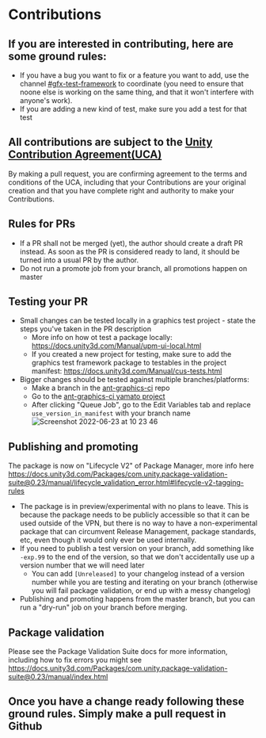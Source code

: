 # Contributions

## If you are interested in contributing, here are some ground rules:
* If you have a bug you want to fix or a feature you want to add, use the channel [#gfx-test-framework](https://unity.slack.com/archives/CHSTN3FFX) to coordinate (you need to ensure that noone else is working on the same thing, and that it won't interfere with anyone's work).
* If you are adding a new kind of test, make sure you add a test for that test

## All contributions are subject to the [Unity Contribution Agreement(UCA)](https://unity3d.com/legal/licenses/Unity_Contribution_Agreement)
By making a pull request, you are confirming agreement to the terms and conditions of the UCA, including that your Contributions are your original creation and that you have complete right and authority to make your Contributions.

## Rules for PRs
* If a PR shall not be merged (yet), the author should create a draft PR instead. As soon as the PR is considered ready to land, it should be turned into a usual PR by the author.
* Do not run a promote job from your branch, all promotions happen on master

## Testing your PR
* Small changes can be tested locally in a graphics test project - state the steps you've taken in the PR description
    * More info on how ot test a package locally: https://docs.unity3d.com/Manual/upm-ui-local.html 
    * If you created a new project for testing, make sure to add the graphics test framework package to testables in the project manifest: https://docs.unity3d.com/Manual/cus-tests.html
* Bigger changes should be tested against multiple branches/platforms:
    * Make a branch in the [ant-graphics-ci](https://github.cds.internal.unity3d.com/unity/ant-graphics-ci) repo
    * Go to the [ant-graphics-ci yamato project](https://unity-ci.cds.internal.unity3d.com/project/1647)
    * After clicking "Queue Job", go to the Edit Variables tab and replace `use_version_in_manifest` with your branch name
      ![Screenshot 2022-06-23 at 10 23 46](https://media.github.cds.internal.unity3d.com/user/159/files/b9235bcf-885a-4f6e-aad9-0abc5bef7957)

## Publishing and promoting
The package is now on "Lifecycle V2" of Package Manager, more info here https://docs.unity3d.com/Packages/com.unity.package-validation-suite@0.23/manual/lifecycle_validation_error.html#lifecycle-v2-tagging-rules

* The package is in preview/experimental with no plans to leave. This is because the package needs to be publicly accessible so that it can be used outside of the VPN, but there is no way to have a non-experimental package that can circumvent Release Management, package standards, etc, even though it would only ever be used internally.
* If you need to publish a test version on your branch, add something like `-exp.99` to the end of the version, so that we don't accidentally use up a version number that we will need later
    * You can add `[Unreleased]` to your changelog instead of a version number while you are testing and iterating on your branch (otherwise you will fail package validation, or end up with a messy changelog)
* Publishing and promoting happens from the master branch, but you can run a "dry-run" job on your branch before merging.

## Package validation
Please see the Package Validation Suite docs for more information, including how to fix errors you might see https://docs.unity3d.com/Packages/com.unity.package-validation-suite@0.23/manual/index.html

## Once you have a change ready following these ground rules. Simply make a pull request in Github
